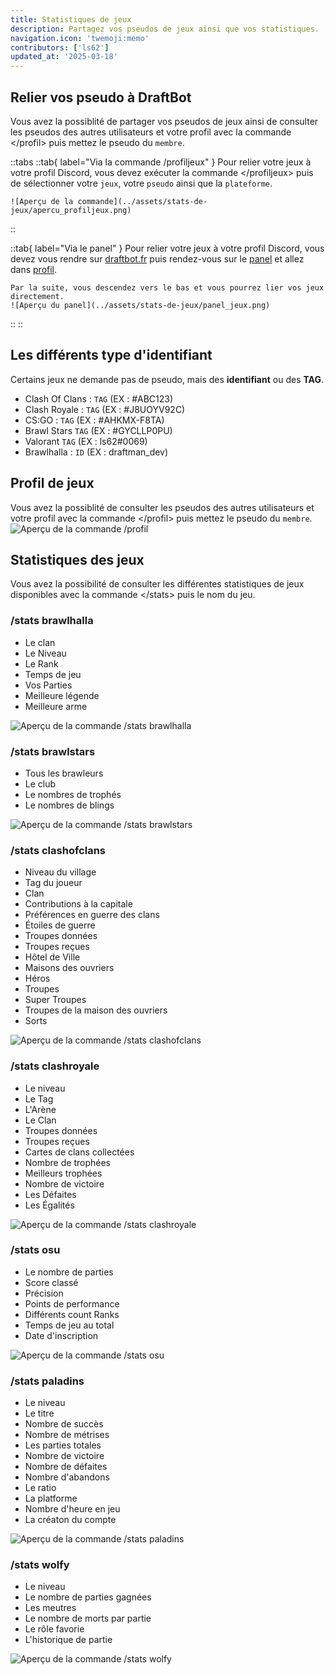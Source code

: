 ```yaml
---
title: Statistiques de jeux
description: Partagez vos pseudos de jeux ainsi que vos statistiques.
navigation.icon: 'twemoji:memo'
contributors: ['ls62']
updated_at: '2025-03-18'
---
```



## Relier vos pseudo à DraftBot
Vous avez la possiblité de partager vos pseudos de jeux ainsi de consulter les pseudos des autres utilisateurs et votre profil avec la commande \</profil> puis mettez le pseudo du `membre`.

::tabs
  ::tab{ label="Via la commande /profiljeux" }
    Pour relier votre jeux à votre profil Discord, vous devez exécuter la commande \</profiljeux> puis de sélectionner votre `jeux`, votre `pseudo` ainsi que la `plateforme`.

    ![Aperçu de la commande](../assets/stats-de-jeux/apercu_profiljeux.png)
  ::

  ::tab{ label="Via le panel" }
    Pour relier votre jeux à votre profil Discord, vous devez vous rendre sur [draftbot.fr](https://draftbot.fr) puis rendez-vous sur le [panel](https://draftbot.fr/dashboard) et allez dans [profil](/dashboard/user/profil).

    Par la suite, vous descendez vers le bas et vous pourrez lier vos jeux directement.
    ![Aperçu du panel](../assets/stats-de-jeux/panel_jeux.png)
  ::
::


## Les différents type d'identifiant
Certains jeux ne demande pas de pseudo, mais des **identifiant** ou des **TAG**.

- Clash Of Clans : `TAG` (EX : #ABC123)
- Clash Royale : `TAG` (EX : #J8UOYV92C)
- CS:GO : `TAG` (EX : #AHKMX-F8TA)
- Brawl Stars `TAG` (EX : #GYCLLP0PU)
- Valorant `TAG` (EX : ls62#0069)
- Brawlhalla : `ID` (EX : draftman_dev)


## Profil de jeux
Vous avez la possiblité de consulter les pseudos des autres utilisateurs et votre profil avec la commande \</profil> puis mettez le pseudo du `membre`.
![Aperçu de la commande /profil](../assets/stats-de-jeux/apercu_profil.png)


## Statistiques des jeux
Vous avez la possibilité de consulter les différentes statistiques de jeux disponibles avec la commande \</stats> puis le nom du jeu.


### /stats brawlhalla
- Le clan
- Le Niveau
- Le Rank
- Temps de jeu
- Vos Parties
- Meilleure légende
- Meilleure arme

![Aperçu de la commande /stats brawlhalla](../assets/stats-de-jeux/apercu_brawlhalla.png)


### /stats brawlstars
- Tous les brawleurs
- Le club
- Le nombres de trophés
- Le nombres de blings

![Aperçu de la commande /stats brawlstars](../assets/stats-de-jeux/apercu_brawlstars.png)


### /stats clashofclans
- Niveau du village
- Tag du joueur
- Clan
- Contributions à la capitale
- Préférences en guerre des clans
- Étoiles de guerre
- Troupes données
- Troupes reçues
- Hôtel de Ville
- Maisons des ouvriers
- Héros
- Troupes
- Super Troupes
- Troupes de la maison des ouvriers
- Sorts

![Aperçu de la commande /stats clashofclans](../assets/stats-de-jeux/stat_clashofclans.png)


### /stats clashroyale
- Le niveau
- Le Tag
- L'Arène
- Le Clan
- Troupes données
- Troupes reçues
- Cartes de clans collectées
- Nombre de trophées
- Meilleurs trophées
- Nombre de victoire
- Les Défaites
- Les Égalités

![Aperçu de la commande /stats clashroyale](../assets/stats-de-jeux/stat_clashroyale.png)


### /stats osu
- Le nombre de parties
- Score classé
- Précision
- Points de performance
- Différents count Ranks
- Temps de jeu au total
- Date d'inscription

![Aperçu de la commande /stats osu](../assets/stats-de-jeux/stat_osu.png)


### /stats paladins
- Le niveau
- Le titre
- Nombre de succès
- Nombre de métrises
- Les parties totales
- Nombre de victoire
- Nombre de défaites
- Nombre d'abandons
- Le ratio
- La platforme
- Nombre d'heure en jeu
- La créaton du compte

![Aperçu de la commande /stats paladins](../assets/stats-de-jeux/apercu_paladins.png)


### /stats wolfy
- Le niveau
- Le nombre de parties gagnées
- Les meutres
- Le nombre de morts par partie
- Le rôle favorie
- L'historique de partie

![Aperçu de la commande /stats wolfy](../assets/stats-de-jeux/apercu_wolfy.png)
